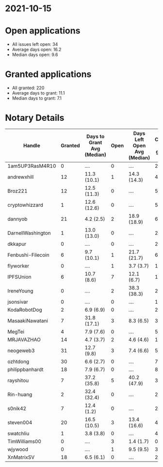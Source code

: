 2021-10-15
==========

# Open applications

- All issues left open: 34
- Average days open: 16.2
- Median days open: 9.6

# Granted applications

- All granted: 220
- Average days to grant: 11.1
- Median days to grant: 7.1

# Notary Details

| Handle            |   Granted | Days to Grant Avg (Median)   |   Open | Days Left Open Avg (Median)   |   Closed (no grant) |
|-------------------|-----------|------------------------------|--------|-------------------------------|---------------------|
| 1am5UP3RasM4R10   |         0 | ....                         |      0 | ....                          |                   2 |
| andrewxhill       |        12 | 11.3  (10.1)                 |      1 | 14.3  (14.3)                  |                  44 |
| Broz221           |        12 | 12.5  (11.3)                 |      0 | ....                          |                  55 |
| cryptowhizzard    |         1 | 12.6  (12.6)                 |      0 | ....                          |                   5 |
| dannyob           |        21 | 4.2  (2.5)                   |      2 | 18.9  (18.9)                  |                  69 |
| DarnellWashington |         1 | 13.0  (13.0)                 |      0 | ....                          |                   2 |
| dkkapur           |         0 | ....                         |      0 | ....                          |                   2 |
| Fenbushi-Filecoin |         6 | 9.7  (10.1)                  |      1 | 21.7  (21.7)                  |                  67 |
| flyworker         |         0 | ....                         |      1 | 3.7  (3.7)                    |                   1 |
| IPFSUnion         |         6 | 10.7  (8.6)                  |      7 | 12.1  (6.7)                   |                  11 |
| IreneYoung        |         0 | ....                         |      2 | 38.3  (38.3)                  |                   2 |
| jsonsivar         |         0 | ....                         |      0 | ....                          |                  13 |
| KodaRobotDog      |         2 | 6.9  (6.9)                   |      0 | ....                          |                   2 |
| MasaakiNawatani   |         7 | 31.8  (17.1)                 |      3 | 8.3  (6.5)                    |                  36 |
| MegTei            |         4 | 7.9  (7.6)                   |      0 | ....                          |                   5 |
| MRJAVAZHAO        |        14 | 4.7  (3.7)                   |      2 | 4.6  (4.6)                    |                  17 |
| neogeweb3         |        31 | 12.7  (9.8)                  |      3 | 7.4  (6.6)                    |                  55 |
| ozhtdong          |        30 | 6.6  (2.7)                   |      0 | ....                          |                  77 |
| philippbanhardt   |        18 | 7.9  (6.7)                   |      0 | ....                          |                  82 |
| rayshitou         |         7 | 37.2  (35.8)                 |      5 | 40.2  (47.9)                  |                  34 |
| Rin-huang         |         2 | 32.4  (32.4)                 |      0 | ....                          |                   2 |
| s0nik42           |         7 | 12.4  (1.2)                  |      0 | ....                          |                  24 |
| steven004         |        20 | 16.5  (10.5)                 |      3 | 13.4  (16.6)                  |                  47 |
| swatchliu         |         1 | 3.8  (3.8)                   |      0 | ....                          |                   4 |
| TimWilliams00     |         0 | ....                         |      3 | 1.4  (1.7)                    |                   0 |
| wjywood           |         0 | ....                         |      1 | 9.5  (9.5)                    |                   3 |
| XnMatrixSV        |        18 | 6.5  (6.1)                   |      0 | ....                          |                  28 |